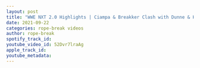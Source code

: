 ```yaml
---
layout: post
title: "WWE NXT 2.0 Highlights | Ciampa & Breakker Clash with Dunne & Holland"
date: 2021-09-22
categories: rope-break videos
author: rope-break
spotify_track_id: 
youtube_video_id: 52Dvr7lraAg
apple_track_id: 
youtube_metadata: 
---
```

